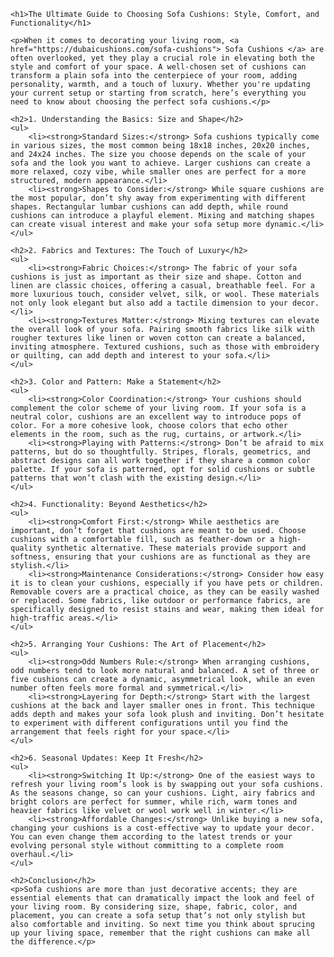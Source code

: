 <!DOCTYPE html>
<html lang="en">
<head>
    <meta charset="UTF-8">
    <meta name="viewport" content="width=device-width, initial-scale=1.0">
    <title>The Ultimate Guide to Choosing Sofa Cushions: Style, Comfort, and Functionality</title>
</head>
<body>

    <h1>The Ultimate Guide to Choosing Sofa Cushions: Style, Comfort, and Functionality</h1>

    <p>When it comes to decorating your living room, <a href="https://dubaicushions.com/sofa-cushions"> Sofa Cushions </a> are often overlooked, yet they play a crucial role in elevating both the style and comfort of your space. A well-chosen set of cushions can transform a plain sofa into the centerpiece of your room, adding personality, warmth, and a touch of luxury. Whether you're updating your current setup or starting from scratch, here’s everything you need to know about choosing the perfect sofa cushions.</p>

    <h2>1. Understanding the Basics: Size and Shape</h2>
    <ul>
        <li><strong>Standard Sizes:</strong> Sofa cushions typically come in various sizes, the most common being 18x18 inches, 20x20 inches, and 24x24 inches. The size you choose depends on the scale of your sofa and the look you want to achieve. Larger cushions can create a more relaxed, cozy vibe, while smaller ones are perfect for a more structured, modern appearance.</li>
        <li><strong>Shapes to Consider:</strong> While square cushions are the most popular, don’t shy away from experimenting with different shapes. Rectangular lumbar cushions can add depth, while round cushions can introduce a playful element. Mixing and matching shapes can create visual interest and make your sofa setup more dynamic.</li>
    </ul>

    <h2>2. Fabrics and Textures: The Touch of Luxury</h2>
    <ul>
        <li><strong>Fabric Choices:</strong> The fabric of your sofa cushions is just as important as their size and shape. Cotton and linen are classic choices, offering a casual, breathable feel. For a more luxurious touch, consider velvet, silk, or wool. These materials not only look elegant but also add a tactile dimension to your decor.</li>
        <li><strong>Textures Matter:</strong> Mixing textures can elevate the overall look of your sofa. Pairing smooth fabrics like silk with rougher textures like linen or woven cotton can create a balanced, inviting atmosphere. Textured cushions, such as those with embroidery or quilting, can add depth and interest to your sofa.</li>
    </ul>

    <h2>3. Color and Pattern: Make a Statement</h2>
    <ul>
        <li><strong>Color Coordination:</strong> Your cushions should complement the color scheme of your living room. If your sofa is a neutral color, cushions are an excellent way to introduce pops of color. For a more cohesive look, choose colors that echo other elements in the room, such as the rug, curtains, or artwork.</li>
        <li><strong>Playing with Patterns:</strong> Don’t be afraid to mix patterns, but do so thoughtfully. Stripes, florals, geometrics, and abstract designs can all work together if they share a common color palette. If your sofa is patterned, opt for solid cushions or subtle patterns that won’t clash with the existing design.</li>
    </ul>

    <h2>4. Functionality: Beyond Aesthetics</h2>
    <ul>
        <li><strong>Comfort First:</strong> While aesthetics are important, don’t forget that cushions are meant to be used. Choose cushions with a comfortable fill, such as feather-down or a high-quality synthetic alternative. These materials provide support and softness, ensuring that your cushions are as functional as they are stylish.</li>
        <li><strong>Maintenance Considerations:</strong> Consider how easy it is to clean your cushions, especially if you have pets or children. Removable covers are a practical choice, as they can be easily washed or replaced. Some fabrics, like outdoor or performance fabrics, are specifically designed to resist stains and wear, making them ideal for high-traffic areas.</li>
    </ul>

    <h2>5. Arranging Your Cushions: The Art of Placement</h2>
    <ul>
        <li><strong>Odd Numbers Rule:</strong> When arranging cushions, odd numbers tend to look more natural and balanced. A set of three or five cushions can create a dynamic, asymmetrical look, while an even number often feels more formal and symmetrical.</li>
        <li><strong>Layering for Depth:</strong> Start with the largest cushions at the back and layer smaller ones in front. This technique adds depth and makes your sofa look plush and inviting. Don’t hesitate to experiment with different configurations until you find the arrangement that feels right for your space.</li>
    </ul>

    <h2>6. Seasonal Updates: Keep It Fresh</h2>
    <ul>
        <li><strong>Switching It Up:</strong> One of the easiest ways to refresh your living room’s look is by swapping out your sofa cushions. As the seasons change, so can your cushions. Light, airy fabrics and bright colors are perfect for summer, while rich, warm tones and heavier fabrics like velvet or wool work well in winter.</li>
        <li><strong>Affordable Changes:</strong> Unlike buying a new sofa, changing your cushions is a cost-effective way to update your decor. You can even change them according to the latest trends or your evolving personal style without committing to a complete room overhaul.</li>
    </ul>

    <h2>Conclusion</h2>
    <p>Sofa cushions are more than just decorative accents; they are essential elements that can dramatically impact the look and feel of your living room. By considering size, shape, fabric, color, and placement, you can create a sofa setup that’s not only stylish but also comfortable and inviting. So next time you think about sprucing up your living space, remember that the right cushions can make all the difference.</p>

</body>
</html>
